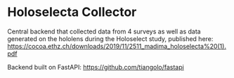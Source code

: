 # Holoselecta Collector
Central backend that collected data from 4 surveys as well as data generated on the hololens during the Holoselect study, published here: https://cocoa.ethz.ch/downloads/2019/11/2511_madima_holoselecta%20(1).pdf

Backend built on FastAPI: https://github.com/tiangolo/fastapi
